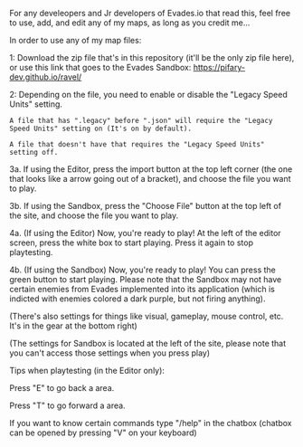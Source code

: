 


For any develeopers and Jr developers of Evades.io that read this, feel free to use, add, and edit any of my maps, as long as you credit me...


In order to use any of my map files:

1: Download the zip file that's in this repository (it'll be the only zip file here), or use this link that goes to the Evades Sandbox: https://pifary-dev.github.io/ravel/ 

    

2: Depending on the file, you need to enable or disable the "Legacy Speed Units" setting.

    A file that has ".legacy" before ".json" will require the "Legacy Speed Units" setting on (It's on by default).

    A file that doesn't have that requires the "Legacy Speed Units" setting off.

3a. If using the Editor, press the import button at the top left corner (the one that looks like a arrow going out of a bracket), and choose the file you want to play.

3b. If using the Sandbox, press the "Choose File" button at the top left of the site, and choose the file you want to play.

4a. (If using the Editor) Now, you're ready to play! At the left of the editor screen, press the white box to start playing. Press it again to stop playtesting.

4b. (If using the Sandbox) Now, you're ready to play! You can press the green button to start playing. Please note that the Sandbox may not have certain enemies from Evades implemented into its application (which is indicted with enemies colored a dark purple, but not firing anything).

   (There's also settings for things like visual, gameplay, mouse control, etc. It's in the gear at the bottom right)
   
   (The settings for Sandbox is located at the left of the site, please note that you can't access those settings when you press play)


Tips when playtesting (in the Editor only):

Press "E" to go back a area.

Press "T" to go forward a area.

If you want to know certain commands type "/help" in the chatbox (chatbox can be opened by pressing "V" on your keyboard)










